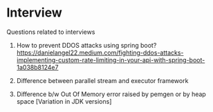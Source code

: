 # Interview
Questions related to interviews

1. How to prevent DDOS attacks using spring boot? </br>
   https://danielangel22.medium.com/fighting-ddos-attacks-implementing-custom-rate-limiting-in-your-api-with-spring-boot-1a038b8124e7

2. Difference between parallel stream and executor framework
   
3. Difference b/w Out Of Memory error raised by pemgen or by heap space [Variation in JDK versions]  
